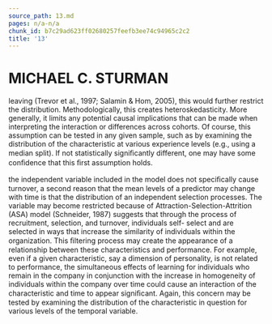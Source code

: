 ```yaml
---
source_path: 13.md
pages: n/a-n/a
chunk_id: b7c29ad623ff02680257feefb3ee74c94965c2c2
title: '13'
---
```

# MICHAEL C. STURMAN

leaving (Trevor et al., 1997; Salamin & Hom, 2005), this would further restrict the distribution. Methodologically, this creates heteroskedasticity. More generally, it limits any potential causal implications that can be made when interpreting the interaction or differences across cohorts. Of course, this assumption can be tested in any given sample, such as by examining the distribution of the characteristic at various experience levels (e.g., using a median split). If not statistically signiﬁcantly different, one may have some conﬁdence that this ﬁrst assumption holds.

the independent variable included in the model does not speciﬁcally cause turnover, a second reason that the mean levels of a predictor may change with time is that the distribution of an independent selection processes. The variable may become restricted because of Attraction-Selection-Attrition (ASA) model (Schneider, 1987) suggests that through the process of recruitment, selection, and turnover, individuals self- select and are selected in ways that increase the similarity of individuals within the organization. This ﬁltering process may create the appearance of a relationship between these characteristics and performance. For example, even if a given characteristic, say a dimension of personality, is not related to performance, the simultaneous effects of learning for individuals who remain in the company in conjunction with the increase in homogeneity of individuals within the company over time could cause an interaction of the characteristic and time to appear signiﬁcant. Again, this concern may be tested by examining the distribution of the characteristic in question for various levels of the temporal variable.
